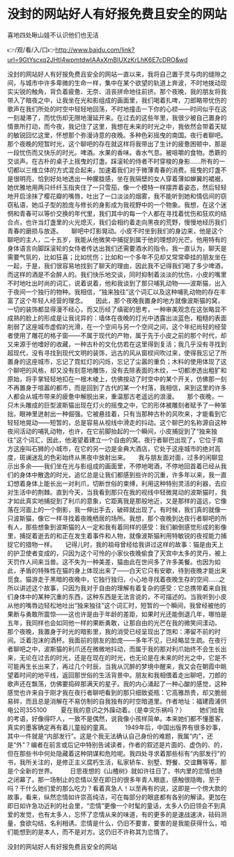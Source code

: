 # 没封的网站好人有好报免费且安全的网站
喜地四处瞅山娃不认识他们也无洁

👉/观/看/入/口👉http://www.baidu.com/link?url=9GtYscxq2JHtl4wpmtdwIAAxXmBlUXzKrLhK6E7cDRO&wd

没封的网站好人有好报免费且安全的网站一直以来，我将自己置于灵与肉的缝隙之间，与城市中许多卑微的生命一样，集中在某个欲望的轨道上奔波，不时地拨动现实尖锐的触角，背负着疲惫、无奈、沮丧拼命地往前挤。那个夜晚，我的朋友将我带入了暗夜之中，让我坐在光和影组成的画面里，我们喝着扎啤，刀郎略带忧伤的歌声在我们所处的时空中轻轻地回荡，不时地撞击一下你的心棂——时间似乎在这一刻凝滞了，而忧伤却无限地漫延开来。在过去的这些年里，我很少被自己置身的情景所打动，而今夜，我记住了这里，我想在未来的时光之中，我依然会带着天赋的敏锐回忆这里，怀想那个弥漫诗意的夜晚。多种色彩摇曳的南国。夜行者聊吧。那个夜晚的短暂时光，这个聊吧的存在就这样将我带出了生计的疲惫困顿中，那是一段忧伤而又快乐的时光。啤酒。水果的香味。香水气息。被咀嚼的食物。悉簌的交谈声。在古朴的桌子上摇曳的灯盏。踩滚轮的侍者不时穿梭的身影……所有的一切都以三维立体的方式混合起来，加速着我们对于微薄青春的消费。摇曳的灯盏不是很明亮，恰到好处地透出一种朦胧感，坐在我隔壁的女人穿着薄如蝉翼的裙裾，她优雅地用两只纤纤玉指夹住了一只雪茄，像一个模特一样摆弄着姿态，然后轻轻地开启涂抹了樱花瓣的嘴唇，吐出了一口淡淡的烟雾，我不能听到她和情侣间的窃窃私语，她瓜子型的脸庞与修长的身影成为我视野中的一个物象。我想，在这个迷惘和青春可以等价交换的年代里，我们其中的每一个人都在寻找着忧伤和狂欢的结合点，也许当灯盏里的火光熄灭，我们会相约着走向黑夜的荒野，慢慢地经历我们青春的磨损与放逐。　　聊吧中灯影晃动。小皮不时坐到我们的身边来，他是这个聊吧的主人，二十五岁，我能从他微笑中捕捉到属于他的理想的光芒。他用特有的身体语言向脚踩滚轮的女侍者传达出我们还需要酒水的指令。我一直认为，聊天是需要气氛的，比如狂喜；比如忧伤；比如和一个多年不见却又常常牵挂的朋友坐在一起，于是，我们很容易地找到了聊天的理由，因此我不记得我们喝了多少啤酒，而这样的酒是不会醉人的。我们快乐地交谈，同时抑制着淡淡的忧伤，小皮的嘴里不时地吐出时尚的词汇，说着说着，他和我谈到了那只哺乳动物——波斯猫，出入于夜间一个独行的物种。我相信，“独来独往”这个词汇以及这种哺乳动物的存在丰富了这个年轻人经营的理念。　　因此，那个夜晚我置身的地方就像波斯猫的窝，一切的装饰都显得漫不经心，而又历经了缜密的思考，一种审美观念在这张略显不成熟的脸上的形成是让我诧异的：墙体在夜晚的灯光中透露出淡蓝色，粗糙的表面削弱了这座城市虚假的光滑，在一个空间与另一个空间之间，这个年纪尚轻的经营者使用了雕花的格子窗——不属于现代的产物，属于先于小皮之前的那个时代，却又来源于他嗜好的收藏，一种古朴的文化仿若在这里得到复活；我几乎没有寻找到超现代，没有寻找到现代文明的装饰，远古的风从窗棂间吹过来，使得我忘记了所置身的这座城市，忘记了霓虹灯的闪烁，忘记了尘嚣的重负；木料的使用体现了这个聊吧的风格，却又没有刻意地雕饰，没有去除表面的木纹，一切都渗透出粗犷和原始，将手掌轻轻地扣在一根木棱上，仿佛按动了时空中的某个开关，仿佛那一刻不再置身于喧嚣的都市，而是回到了古代的某一个村落，我相信，来到这里的许多人都会从城市带来的疲惫中解脱出来，重温那古老遥远的浪漫。　　那个夜晚，一只木头雕成的巨型波斯猫出现在灯火的摇曳之中，它的形体被雕刻者赋予了一种笨拙，眼神里迸射出一种倔强。它被悬挂着，只有当那种古朴的风吹来，才能看到它轻轻地晃动——短暂的，总是容易从视线中滑走的抖动。这个聊巴的名称源自这种夜间活动的哺乳动物，也许，在它前脚抬起的一个瞬间，小皮捕捉到了“独来独往”这个词汇，因此，他渴望着建立一个自由的窝。夜行者聊巴出现了，它位于南方这座叫石狮的小城市，在它的另一边是金典大酒店，它处于这座城市的绝对高度，斑谰迷乱的色彩始终从黑夜中放射出来。　　我与朋友面对面，过多的闲聊显示出多余——我们坐在光与影组成的画面里，不停地喝酒，不停地回首着已经从我们的身体中散逸的时光，追忆总是让我们都感到些许的沉重，许多年以来，我一直幻想着身体上能长出一对利爪，切断世俗的束缚，利用这种特别灵活的利器，去应对生活中的荆棘。直到今天，当我看到那只在我的视线中轻微晃动的波斯猫时，我才如此真实地捕捉到了利爪的意象，它距离我是那般地近，又是那样的遥远，它像落在河面上的一个倒影，我一伸出手去，破碎就出现了。有时候，我们真的就像一只波斯猫，像它一样寻找着夜晚栖居的场所。我想，那个夜晚到达夜行者聊吧的所有人，那些想象到波斯猫的人一定和我有着同样的感受：我们躺倒感觉形成的影像里，捕捉着逝去的和正在发生着事件和人物，就像波斯猫利用特敏锐的夜视能力捕捉它的猎物一样。　　记得儿时，我的祖母曾经给我讲过这样的故事：猫是由天上的护卫使者变成的，只因为这个可怜的小家伙夜晚偷食了天宫中太多的灵丹，被上天罚作人间来当兽。这不失为一种美差，猫由此在世间多了许多美餐。也因为如此，矛盾的特殊性在猫的身上体现出来了——白天它只有安歇，待到夜晚才能出来觅食。猫游走于黑暗的夜晚中，它独行独归，小心地寻找着夜晚生存的空间……之所以讲述这个故事，只因为我对于自由的理解有着复杂的感受：它总携带着来自我们身体中的某种沉重的东西，这种东西是无法言说的，不可描述的。当我听到小皮从他的嘴唇边轻松地吐出“独来独往”这个词汇时，短暂的一个瞬间，我曾经被他的果断与勇敢所震惊——这也许是由于年龄的差距，如果时光还能倒退几年，哪怕是五年，我同样也会如同他一样的果断勇敢，让那自由的光芒在我的微笑间漾动。　　那个夜晚，我置身于时光的暗影里，我的消受已经呈现出了饱和：滞留不前的时间。泛着泡沫的酒杯。我面前的朋友的脸庞——多年不见，已经略显生疏。在夜行者聊吧之中，波斯猫的利爪还在微微地抖动，而属于我的那对利爪始终不会生长出来，无论在过去的时光，还是在现在的时光，也无论是在未来的时光之中，它是不可能再生长出来了，再过几个时辰，当我从沉醉的梦境中醒来，我又会在朝霞中眺望着时间的地平线，返回那世俗的生活背景中。朋友和我相偎着走出聊吧，刀郎的歌声还在飘荡，仿佛要捣碎那满天的星子。我的内心涌起了一种心酸的感觉，这种感觉也许来自于刚才我在夜行者聊吧看到的那只细致瓷瓶：它高雅昂贵，却又脆弱易碎，而且总是消解在不易仿制的自我独有的时空暗道里。作者地址：福建霞浦供电公司355100
　　夏在我的意识之外躁动着。（是幸灾乐祸吗？）
　　她们给我的考语，好像得吓人，一致不是偶然，说我像小孩样简单。本来她们都不懂墨客，真实的墨客确定再有着儿童般的童真。
　　1949年后，中国出版界有很多妙事，其中一件就是“内部发行”。这是个我无法确认自己身份的难题，我属“内”，还是“外”？编者在前言或后记中特别告诫读者，作者的叙述是片面的、虚伪的、的，但在那些书中何处隐藏着这种阴谋和危险呢。我四处寻求着那些标有“内部发行”的书，我所关注的，是修正主义腐朽生活，私家轿车、别墅、野餐、交谊舞等等，那是个全新的世界。
　　日思夜想的《山楂树》就如许往日了，书内里的恋情也随之闭幕了。那一场制止的恋情以至在即日的很多年青人眼底，感触很隐晦，至于吗？干什么她们爱的那么吃力？看着真急人！以至再有的说，这即是一个傍大款的故事，看来，纵然恋情如许崇高纯洁，可在每部分的眼底都有各别的解读。更加在即日如许急功近利的社会里，“恋情”更像一个时髦的童话，太多人仍旧领会不到真爱的发觉，也有太多人，忘怀了恋情从来的味道，有的更多的是速战速决，砝码测量，食欲勾结，名利相诱。恋情是什么，仍旧不要害，要害的是我能获得什么，咱们能想到的是本人，而不是对方。这仍旧不许称其为恋情了。

没封的网站好人有好报免费且安全的网站
